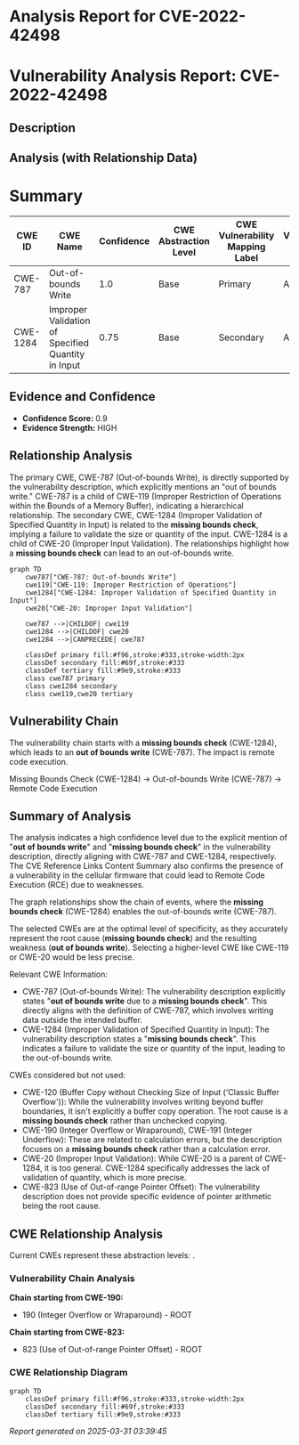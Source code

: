 # Analysis Report for CVE-2022-42498

# Vulnerability Analysis Report: CVE-2022-42498

## Description



## Analysis (with Relationship Data)

# Summary

| CWE ID  | CWE Name                       | Confidence | CWE Abstraction Level | CWE Vulnerability Mapping Label | CWE-Vulnerability Mapping Notes |
| ------- | ------------------------------ | ---------- | --------------------- | ------------------------------- | ----------------------------- |
| CWE-787 | Out-of-bounds Write            | 1.0        | Base                  | Primary                         | Allowed                       |
| CWE-1284 | Improper Validation of Specified Quantity in Input | 0.75        | Base                  | Secondary                      | Allowed                       |

## Evidence and Confidence

*   **Confidence Score:** 0.9
*   **Evidence Strength:** HIGH

## Relationship Analysis

The primary CWE, CWE-787 (Out-of-bounds Write), is directly supported by the vulnerability description, which explicitly mentions an "out of bounds write." CWE-787 is a child of CWE-119 (Improper Restriction of Operations within the Bounds of a Memory Buffer), indicating a hierarchical relationship. The secondary CWE, CWE-1284 (Improper Validation of Specified Quantity in Input) is related to the **missing bounds check**, implying a failure to validate the size or quantity of the input. CWE-1284 is a child of CWE-20 (Improper Input Validation). The relationships highlight how a **missing bounds check** can lead to an out-of-bounds write.

```mermaid
graph TD
    cwe787["CWE-787: Out-of-bounds Write"]
    cwe119["CWE-119: Improper Restriction of Operations"]
    cwe1284["CWE-1284: Improper Validation of Specified Quantity in Input"]
    cwe20["CWE-20: Improper Input Validation"]
    
    cwe787 -->|CHILDOF| cwe119
    cwe1284 -->|CHILDOF| cwe20
    cwe1284 -->|CANPRECEDE| cwe787
    
    classDef primary fill:#f96,stroke:#333,stroke-width:2px
    classDef secondary fill:#69f,stroke:#333
    classDef tertiary fill:#9e9,stroke:#333
    class cwe787 primary
    class cwe1284 secondary
    class cwe119,cwe20 tertiary
```

## Vulnerability Chain

The vulnerability chain starts with a **missing bounds check** (CWE-1284), which leads to an **out of bounds write** (CWE-787). The impact is remote code execution.

Missing Bounds Check (CWE-1284) -> Out-of-bounds Write (CWE-787) -> Remote Code Execution

## Summary of Analysis

The analysis indicates a high confidence level due to the explicit mention of "**out of bounds write**" and "**missing bounds check**" in the vulnerability description, directly aligning with CWE-787 and CWE-1284, respectively. The CVE Reference Links Content Summary also confirms the presence of a vulnerability in the cellular firmware that could lead to Remote Code Execution (RCE) due to weaknesses.

The graph relationships show the chain of events, where the **missing bounds check** (CWE-1284) enables the out-of-bounds write (CWE-787).

The selected CWEs are at the optimal level of specificity, as they accurately represent the root cause (**missing bounds check**) and the resulting weakness (**out of bounds write**). Selecting a higher-level CWE like CWE-119 or CWE-20 would be less precise.

Relevant CWE Information:

*   CWE-787 (Out-of-bounds Write): The vulnerability description explicitly states "**out of bounds write** due to a **missing bounds check**". This directly aligns with the definition of CWE-787, which involves writing data outside the intended buffer.
*   CWE-1284 (Improper Validation of Specified Quantity in Input): The vulnerability description states a "**missing bounds check**". This indicates a failure to validate the size or quantity of the input, leading to the out-of-bounds write.

CWEs considered but not used:

*   CWE-120 (Buffer Copy without Checking Size of Input ('Classic Buffer Overflow')): While the vulnerability involves writing beyond buffer boundaries, it isn't explicitly a buffer copy operation. The root cause is a **missing bounds check** rather than unchecked copying.
*   CWE-190 (Integer Overflow or Wraparound), CWE-191 (Integer Underflow): These are related to calculation errors, but the description focuses on a **missing bounds check** rather than a calculation error.
*   CWE-20 (Improper Input Validation): While CWE-20 is a parent of CWE-1284, it is too general. CWE-1284 specifically addresses the lack of validation of quantity, which is more precise.
*   CWE-823 (Use of Out-of-range Pointer Offset): The vulnerability description does not provide specific evidence of pointer arithmetic being the root cause.


## CWE Relationship Analysis

Current CWEs represent these abstraction levels: .


### Vulnerability Chain Analysis

**Chain starting from CWE-190:**
- 190 (Integer Overflow or Wraparound) - ROOT


**Chain starting from CWE-823:**
- 823 (Use of Out-of-range Pointer Offset) - ROOT



### CWE Relationship Diagram

```mermaid
graph TD
    classDef primary fill:#f96,stroke:#333,stroke-width:2px
    classDef secondary fill:#69f,stroke:#333
    classDef tertiary fill:#9e9,stroke:#333
```



*Report generated on 2025-03-31 03:39:45*
